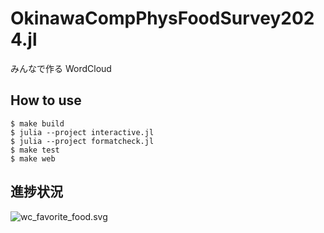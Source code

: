 # OkinawaCompPhysFoodSurvey2024.jl

みんなで作る WordCloud

## How to use

```
$ make build
$ julia --project interactive.jl
$ julia --project formatcheck.jl
$ make test
$ make web
```

## 進捗状況

![wc_favorite_food.svg](https://atelierarith.github.io/OkinawaCompPhysFoodSurvey2024.jl/dev/wc_favorite_food.svg)
